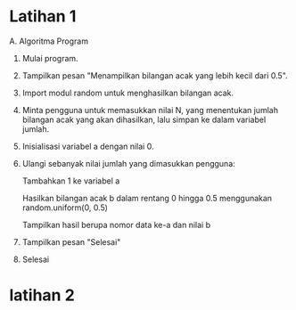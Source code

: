 # Latihan 1

A. Algoritma Program

1. Mulai program.
2. Tampilkan pesan "Menampilkan bilangan acak yang lebih kecil dari 0.5".
3. Import modul random untuk menghasilkan bilangan acak.
4. Minta pengguna untuk memasukkan nilai N, yang menentukan jumlah bilangan acak yang akan dihasilkan, lalu simpan ke dalam variabel jumlah.
5. Inisialisasi variabel a dengan nilai 0.
6. Ulangi sebanyak nilai jumlah yang dimasukkan pengguna:
   
   Tambahkan 1 ke variabel a
   
   Hasilkan bilangan acak b dalam rentang 0 hingga 0.5 menggunakan random.uniform(0, 0.5)
   
   Tampilkan hasil berupa nomor data ke-a dan nilai b
   
6. Tampilkan pesan "Selesai"
7. Selesai

# latihan 2
